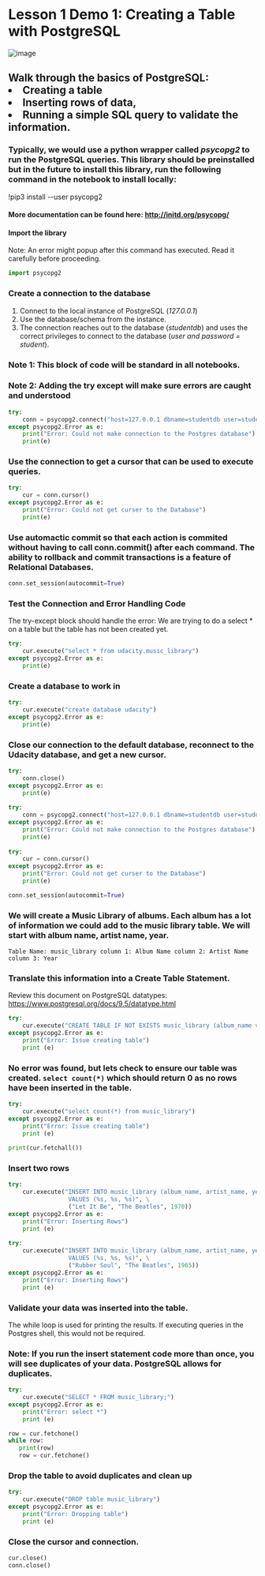 # Lesson 1 Demo 1: Creating a Table with PostgreSQL

![image](/Users/sampatbudankayala/PycharmProjects/Data_engineering/01_Introduction_To_DataModeling/documents/topic_docs/postgresSQLlogo.png)

## Walk through the basics of PostgreSQL:<br><li>Creating a table <li>Inserting rows of data, <li>Running a simple SQL query to validate the information. 

### Typically, we would use a python wrapper called *psycopg2* to run the PostgreSQL queries. This library should be preinstalled but in the future to install this library, run the following command in the notebook to install locally: 
!pip3 install --user psycopg2
#### More documentation can be found here: http://initd.org/psycopg/ 

#### Import the library 
Note: An error might popup after this command has executed. Read it carefully before proceeding.


```python
import psycopg2
```

### Create a connection to the database
1. Connect to the local instance of PostgreSQL (*127.0.0.1*)
2. Use the database/schema from the instance. 
3. The connection reaches out to the database (*studentdb*) and uses the correct privileges to connect to the database (*user and password = student*).

### Note 1: This block of code will be standard in all notebooks. 
### Note 2: Adding the try except will make sure errors are caught and understood


```python
try: 
    conn = psycopg2.connect("host=127.0.0.1 dbname=studentdb user=student password=student")
except psycopg2.Error as e: 
    print("Error: Could not make connection to the Postgres database")
    print(e)
```

### Use the connection to get a cursor that can be used to execute queries.


```python
try: 
    cur = conn.cursor()
except psycopg2.Error as e: 
    print("Error: Could not get curser to the Database")
    print(e)
```

### Use automactic commit so that each action is commited without having to call conn.commit() after each command. The ability to rollback and commit transactions is a feature of Relational Databases. 


```python
conn.set_session(autocommit=True)
```

### Test the Connection and Error Handling Code
The try-except block should handle the error: We are trying to do a select * on a table but the table has not been created yet.


```python
try: 
    cur.execute("select * from udacity.music_library")
except psycopg2.Error as e:
    print(e)
```

### Create a database to work in 


```python
try: 
    cur.execute("create database udacity")
except psycopg2.Error as e:
    print(e)
```

### Close our connection to the default database, reconnect to the Udacity database, and get a new cursor.


```python
try: 
    conn.close()
except psycopg2.Error as e:
    print(e)
  
try: 
    conn = psycopg2.connect("host=127.0.0.1 dbname=studentdb user=student password=student")
except psycopg2.Error as e: 
    print("Error: Could not make connection to the Postgres database")
    print(e)
    
try: 
    cur = conn.cursor()
except psycopg2.Error as e: 
    print("Error: Could not get curser to the Database")
    print(e)

conn.set_session(autocommit=True)
```

### We will create a Music Library of albums. Each album has a lot of information we could add to the music library table. We will  start with album name, artist name, year. 
`Table Name: music_library
column 1: Album Name
column 2: Artist Name
column 3: Year `
### Translate this information into a Create Table Statement. 

Review this document on PostgreSQL datatypes: https://www.postgresql.org/docs/9.5/datatype.html



```python
try: 
    cur.execute("CREATE TABLE IF NOT EXISTS music_library (album_name varchar, artist_name varchar, year int);")
except psycopg2.Error as e: 
    print("Error: Issue creating table")
    print (e)
```

### No error was found, but lets check to ensure our table was created.  `select count(*)` which should return 0 as no rows have been inserted in the table.


```python
try: 
    cur.execute("select count(*) from music_library")
except psycopg2.Error as e: 
    print("Error: Issue creating table")
    print (e)
    
print(cur.fetchall())
```

### Insert two rows 


```python
try: 
    cur.execute("INSERT INTO music_library (album_name, artist_name, year) \
                 VALUES (%s, %s, %s)", \
                 ("Let It Be", "The Beatles", 1970))
except psycopg2.Error as e: 
    print("Error: Inserting Rows")
    print (e)
    
try: 
    cur.execute("INSERT INTO music_library (album_name, artist_name, year) \
                 VALUES (%s, %s, %s)", \
                 ("Rubber Soul", "The Beatles", 1965))
except psycopg2.Error as e: 
    print("Error: Inserting Rows")
    print (e)
```

### Validate your data was inserted into the table. 
The while loop is used for printing the results. If executing queries in the Postgres shell, this would not be required.

### Note: If you run the insert statement code more than once, you will see duplicates of your data. PostgreSQL allows for duplicates.


```python
try: 
    cur.execute("SELECT * FROM music_library;")
except psycopg2.Error as e: 
    print("Error: select *")
    print (e)

row = cur.fetchone()
while row:
   print(row)
   row = cur.fetchone()
```

### Drop the table to avoid duplicates and clean up


```python
try: 
    cur.execute("DROP table music_library")
except psycopg2.Error as e: 
    print("Error: Dropping table")
    print (e)
```

###  Close the cursor and connection. 


```python
cur.close()
conn.close()
```
